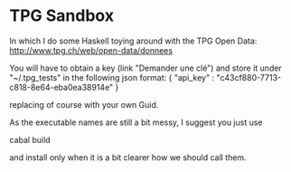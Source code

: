 TPG Sandbox
===========
In which I do some Haskell toying around with the TPG Open Data:
http://www.tpg.ch/web/open-data/donnees

You will have to obtain a key (link "Demander une clé") and store it under "~/.tpg_tests" in the following json format:
{ "api_key" : "c43cf880-7713-c818-8e64-eba0ea38914e" }

replacing of course with your own Guid.

As the executable names are still a bit messy, I suggest you just use

cabal build

and install only when it is a bit clearer how we should call them.

